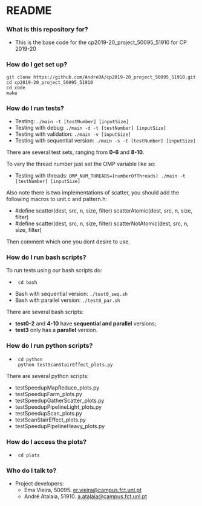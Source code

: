 
# README #

### What is this repository for? ###

* This is the base code for the cp2019-20_project_50095_51910 for CP 2019-20

### How do I get set up? ###

```
git clone https://github.com/AndreOA/cp2019-20_project_50095_51910.git
cd cp2019-20_project_50095_51910
cd code
make
```

### How do I run tests? ###
* Testing: `./main -t [testNumber] [inputSize]`
* Testing with debug: `./main -d -t [testNumber] [inputSize]`
* Testing with validation: `./main -v [inputSize]`
* Testing with sequential version: `./main -s -t [testNumber] [inputSize]`

There are several test sets, ranging from **0-6** and **8-10**.

To vary the thread number just set the OMP variable like so:
* Testing with threads: `OMP_NUM_THREADS=[numberOfThreads] ./main -t [testNumber] [inputSize]`

Also note there is two implementations of scatter, you should add the following macros to unit.c and pattern.h:
* #define scatter(dest, src, n, size, filter) scatterAtomic(dest, src, n, size, filter)
* #define scatter(dest, src, n, size, filter) scatterNotAtomic(dest, src, n, size, filter)

Then comment which one you dont desire to use.

### How do I run bash scripts? ###
To run tests using our bash scripts do:
*	```
     cd bash
    ```
* Bash with sequential version: `./test0_seq.sh`
* Bash with parallel version: `./test0_par.sh`

There are several bash scripts:
* **test0-2** and **4-10** have **sequential and parallel** versions;
* **test3** only has a **parallel** version.

### How do I run python scripts? ###
*	```
     cd python
     python testScanStairEffect_plots.py
    ```
There are several python scripts:
* testSpeedupMapReduce_plots.py
* testSpeedupFarm_plots.py
* testSpeedupGatherScatter_plots.py
* testSpeedupPipelineLight_plots.py
* testSpeedupScan_plots.py
* testScanStairEffect_plots.py
* testSpeedupPipelineHeavy_plots.py

### How do I access the plots? ###
*	```
     cd plots
    ```

### Who do I talk to? ###
* Project developers:
    * Ema Vieira, 50095. er.vieira@campus.fct.unl.pt
    * André Atalaia, 51910. a.atalaia@campus.fct.unl.pt
